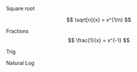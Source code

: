 
Square root

$$
\sqrt[n]{x} = x^{1/n}
$$


Fractions
$$
\frac{1}{x} = x^{-1}
$$

Trig


Natural Log